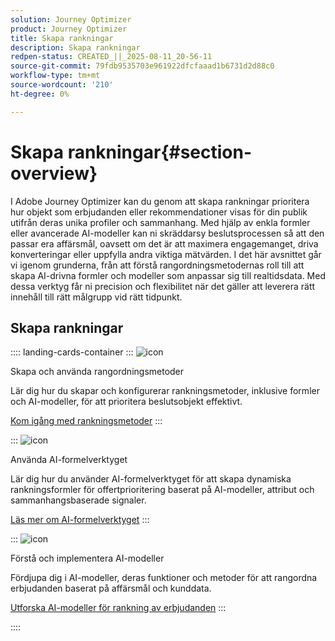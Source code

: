 ```yaml
---
solution: Journey Optimizer
product: Journey Optimizer
title: Skapa rankningar
description: Skapa rankningar
redpen-status: CREATED_||_2025-08-11_20-56-11
source-git-commit: 79fdb9535703e961922dfcfaaad1b6731d2d88c0
workflow-type: tm+mt
source-wordcount: '210'
ht-degree: 0%

---
```



# Skapa rankningar{#section-overview}

I Adobe Journey Optimizer kan du genom att skapa rankningar prioritera hur objekt som erbjudanden eller rekommendationer visas för din publik utifrån deras unika profiler och sammanhang. Med hjälp av enkla formler eller avancerade AI-modeller kan ni skräddarsy beslutsprocessen så att den passar era affärsmål, oavsett om det är att maximera engagemanget, driva konverteringar eller uppfylla andra viktiga mätvärden. I det här avsnittet går vi igenom grunderna, från att förstå rangordningsmetodernas roll till att skapa AI-drivna formler och modeller som anpassar sig till realtidsdata. Med dessa verktyg får ni precision och flexibilitet när det gäller att leverera rätt innehåll till rätt målgrupp vid rätt tidpunkt.

## Skapa rankningar

:::: landing-cards-container
:::
![icon](https://cdn.experienceleague.adobe.com/icons/circle-play.svg?lang=sv-SE)

Skapa och använda rangordningsmetoder

Lär dig hur du skapar och konfigurerar rankningsmetoder, inklusive formler och AI-modeller, för att prioritera beslutsobjekt effektivt.

[Kom igång med rankningsmetoder](../using/experience-decisioning/ranking/ranking.md)
:::

:::
![icon](https://cdn.experienceleague.adobe.com/icons/gear.svg?lang=sv-SE)

Använda AI-formelverktyget

Lär dig hur du använder AI-formelverktyget för att skapa dynamiska rankningsformler för offertprioritering baserat på AI-modeller, attribut och sammanhangsbaserade signaler.

[Läs mer om AI-formelverktyget](../using/experience-decisioning/ranking/ranking-formulas.md)
:::

:::
![icon](https://cdn.experienceleague.adobe.com/icons/book.svg?lang=sv-SE)

Förstå och implementera AI-modeller

Fördjupa dig i AI-modeller, deras funktioner och metoder för att rangordna erbjudanden baserat på affärsmål och kunddata.

[Utforska AI-modeller för rankning av erbjudanden](experience-decisioning-ai-models-landing-page.md)
:::

::::
